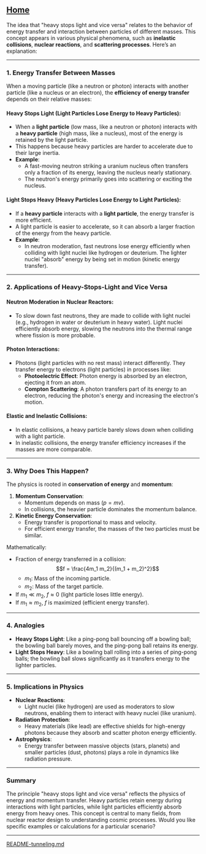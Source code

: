 [Home](https://t2m.io/VwvDcuw)
---


The idea that "heavy stops light and vice versa" relates to the behavior of energy transfer and interaction between particles of different masses. This concept appears in various physical phenomena, such as **inelastic collisions**, **nuclear reactions**, and **scattering processes**. Here’s an explanation:

---

### **1. Energy Transfer Between Masses**
When a moving particle (like a neutron or photon) interacts with another particle (like a nucleus or an electron), the **efficiency of energy transfer** depends on their relative masses:

#### **Heavy Stops Light (Light Particles Lose Energy to Heavy Particles):**
- When a **light particle** (low mass, like a neutron or photon) interacts with a **heavy particle** (high mass, like a nucleus), most of the energy is retained by the light particle.
- This happens because heavy particles are harder to accelerate due to their large inertia.
- **Example**: 
  - A fast-moving neutron striking a uranium nucleus often transfers only a fraction of its energy, leaving the nucleus nearly stationary.
  - The neutron's energy primarily goes into scattering or exciting the nucleus.

#### **Light Stops Heavy (Heavy Particles Lose Energy to Light Particles):**
- If a **heavy particle** interacts with a **light particle**, the energy transfer is more efficient.
- A light particle is easier to accelerate, so it can absorb a larger fraction of the energy from the heavy particle.
- **Example**:
  - In neutron moderation, fast neutrons lose energy efficiently when colliding with light nuclei like hydrogen or deuterium. The lighter nuclei "absorb" energy by being set in motion (kinetic energy transfer).

---

### **2. Applications of Heavy-Stops-Light and Vice Versa**

#### **Neutron Moderation in Nuclear Reactors**:
- To slow down fast neutrons, they are made to collide with light nuclei (e.g., hydrogen in water or deuterium in heavy water). Light nuclei efficiently absorb energy, slowing the neutrons into the thermal range where fission is more probable.

#### **Photon Interactions**:
- Photons (light particles with no rest mass) interact differently. They transfer energy to electrons (light particles) in processes like:
  - **Photoelectric Effect**: Photon energy is absorbed by an electron, ejecting it from an atom.
  - **Compton Scattering**: A photon transfers part of its energy to an electron, reducing the photon's energy and increasing the electron's motion.

#### **Elastic and Inelastic Collisions**:
- In elastic collisions, a heavy particle barely slows down when colliding with a light particle.
- In inelastic collisions, the energy transfer efficiency increases if the masses are more comparable.

---

### **3. Why Does This Happen?**
The physics is rooted in **conservation of energy** and **momentum**:
1. **Momentum Conservation**:
   - Momentum depends on mass ($p = mv$).
   - In collisions, the heavier particle dominates the momentum balance.
2. **Kinetic Energy Conservation**:
   - Energy transfer is proportional to mass and velocity.
   - For efficient energy transfer, the masses of the two particles must be similar.

Mathematically:
- Fraction of energy transferred in a collision:
  $$f = \frac{4m_1 m_2}{(m_1 + m_2)^2}$$
  - $m_1$: Mass of the incoming particle.
  - $m_2$: Mass of the target particle.
- If $m_1 \ll m_2$, $f \approx 0$ (light particle loses little energy).
- If $m_1 \approx m_2$, $f$ is maximized (efficient energy transfer).

---

### **4. Analogies**
- **Heavy Stops Light**: Like a ping-pong ball bouncing off a bowling ball; the bowling ball barely moves, and the ping-pong ball retains its energy.
- **Light Stops Heavy**: Like a bowling ball rolling into a series of ping-pong balls; the bowling ball slows significantly as it transfers energy to the lighter particles.

---

### **5. Implications in Physics**
- **Nuclear Reactions**:
  - Light nuclei (like hydrogen) are used as moderators to slow neutrons, enabling them to interact with heavy nuclei (like uranium).
- **Radiation Protection**:
  - Heavy materials (like lead) are effective shields for high-energy photons because they absorb and scatter photon energy efficiently.
- **Astrophysics**:
  - Energy transfer between massive objects (stars, planets) and smaller particles (dust, photons) plays a role in dynamics like radiation pressure.

---

### Summary
The principle "heavy stops light and vice versa" reflects the physics of energy and momentum transfer. Heavy particles retain energy during interactions with light particles, while light particles efficiently absorb energy from heavy ones. This concept is central to many fields, from nuclear reactor design to understanding cosmic processes. Would you like specific examples or calculations for a particular scenario?


---

[README-tunneling.md](https://t2m.io/WTkdB9v)
